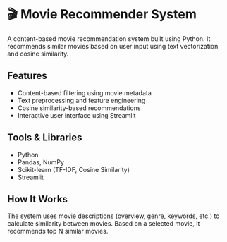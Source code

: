 # 🎬 Movie Recommender System

A content-based movie recommendation system built using Python. It recommends similar movies based on user input using text vectorization and cosine similarity.

##  Features
- Content-based filtering using movie metadata
- Text preprocessing and feature engineering
- Cosine similarity-based recommendations
- Interactive user interface using Streamlit

## Tools & Libraries
- Python
- Pandas, NumPy
- Scikit-learn (TF-IDF, Cosine Similarity)
- Streamlit

## How It Works
The system uses movie descriptions (overview, genre, keywords, etc.) to calculate similarity between movies. Based on a selected movie, it recommends top N similar movies.

